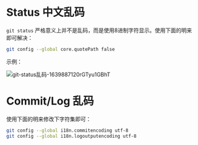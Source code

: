 # Status 中文乱码

`git status` 严格意义上并不是乱码，而是使用8进制字符显示。使用下面的明来即可解决：

```bash
git config --global core.quotePath false
```

示例：

![git-status乱码-1639887120rGTyu1GBhT](https://ituknown.cn/git-media/中文乱码/git-status乱码-1639887120rGTyu1GBhT.png)

# Commit/Log 乱码

使用下面的明来修改下字符集即可：

```bash
git config --global i18n.commitencoding utf-8
git config --global i18n.logoutputencoding utf-8
```